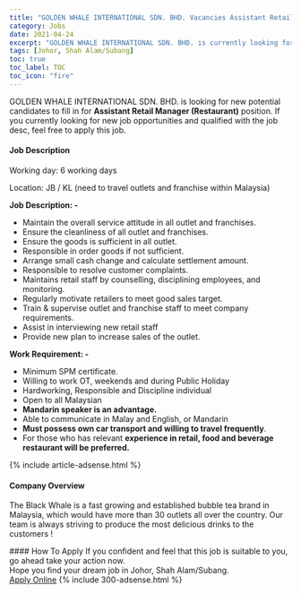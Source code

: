```yaml
---
title: "GOLDEN WHALE INTERNATIONAL SDN. BHD. Vacancies Assistant Retail Manager (Restaurant)" 
category: Jobs 
date: 2021-04-24 
excerpt: "GOLDEN WHALE INTERNATIONAL SDN. BHD. is currently looking for suitable person to fill in the Assistant Retail Manager (Restaurant) which based in Johor, Shah Alam/Subang" 
tags: [Johor, Shah Alam/Subang] 
toc: true 
toc_label: TOC 
toc_icon: "fire" 
--- 
```


<p>GOLDEN WHALE INTERNATIONAL SDN. BHD. is looking for new potential candidates to fill in for <b>Assistant Retail Manager (Restaurant)</b> position. If you currently looking for new job opportunities and qualified with the job desc, feel free to apply this job.
</p><div><div><h4>Job Description</h4></div><div><div><span><div><p>Working day: 6 working days</p><p>Location: JB / KL (need to travel outlets and franchise within Malaysia)</p><p><strong>Job Description: -</strong></p><ul><li><span>Maintain the overall service attitude in all outlet and </span><span>franchises</span><span>.</span></li><li><span>Ensure the cleanliness of all outlet and franchises.</span></li><li><span>Ensure the goods is sufficient in all outlet.</span></li><li><span>Responsible in order goods if not sufficient.</span></li><li><span>Arrange small cash change and calculate settlement amount.</span></li><li><span>Responsible to resolve customer complaints.</span></li><li><span>Maintains retail staff by counselling, disciplining employees, and monitoring.</span></li><li><span>Regularly motivate retailers to meet good sales target.</span></li><li><span>Train &amp; supervise outlet and franchise staff to meet company requirements.</span></li><li><span>Assist in interviewing new retail staff</span></li><li><span>Provide new plan to increase sales of the outlet.</span></li></ul><p><strong>Work Requirement: -</strong></p><ul><li><span>Minimum SPM certificate.</span></li><li><span>Willing to work OT, weekends and during Public Holiday</span></li><li><span>Hardworking, Responsible and Discipline individual</span></li><li><span>Open to all Malaysian</span></li><li><strong>Mandarin speaker is an advantage.</strong><span></span></li><li><span>Able to communicate in Malay and English, or Mandarin</span></li><li><strong>Must possess own car transport and willing to travel frequently</strong>.</li><li><span>For those who has relevant </span><strong>experience in retail, food and beverage restaurant will be preferred.</strong></li></ul></div></span></div></div></div> 
{% include article-adsense.html %} 
<div><div><h4>Company Overview</h4></div><div><div><span><div><p>The Black Whale is a fast growing and established bubble tea brand in Malaysia, which would have more than 30 outlets all over the country. Our team is always striving to produce the most delicious drinks to the customers !</p></div></span></div></div></div> 
#### How To Apply 
If you confident and feel that this job is suitable to you, go ahead take your action now. <br/> 
Hope you find your dream job in Johor, Shah Alam/Subang. <br/> 
<a href="https://www.jobstreet.com.my/en/job/assistant-retail-manager-restaurant-4546854?jobId=jobstreet-my-job-4546854&" class="btn btn--info" target="_blank" rel="nofollow noopenner">Apply Online</a> 
{% include 300-adsense.html %} 